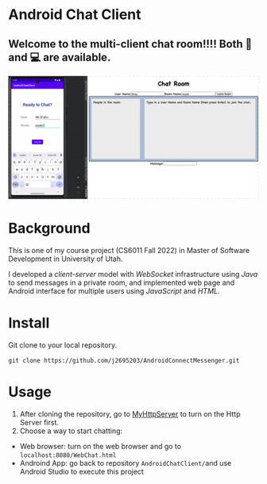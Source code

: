 # Android Chat Client
## Welcome to the multi-client chat room!!!! Both 📱 and 💻 are available.

![This is an image](https://github.com/j2695203/Projects/blob/7fed0fe5943863654345aace65fa07a396e71759/AndroidChatClient/androidChat.gif)

# Background
This is one of my course project (CS6011 Fall 2022) in Master of Software Development in University of Utah.

I developed a *client-server* model with *WebSocket* infrastructure using *Java* to send messages in a private room, and implemented web page and Android interface for multiple users using *JavaScript* and *HTML*.


# Install
Git clone to your local repository. 
```
git clone https://github.com/j2695203/AndroidConnectMessenger.git
```

# Usage
1. After cloning the repository, go to [MyHttpServer](https://github.com/j2695203/MyHttpServer.git) to turn on the Http Server first.
2. Choose a way to start chatting:
  * Web browser: turn on the web browser and go to ```localhost:8080/WebChat.html```
  * Androind App: go back to repository `AndroidChatClient/`and use Android Studio to execute this project


